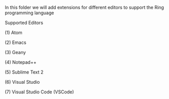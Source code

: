 In this folder we will add extensions for different editors
to support the Ring programming language

Supported Editors

(1) Atom

(2) Emacs

(3) Geany

(4) Notepad++

(5) Sublime Text 2

(6) Visual Studio 

(7) Visual Studio Code (VSCode)
